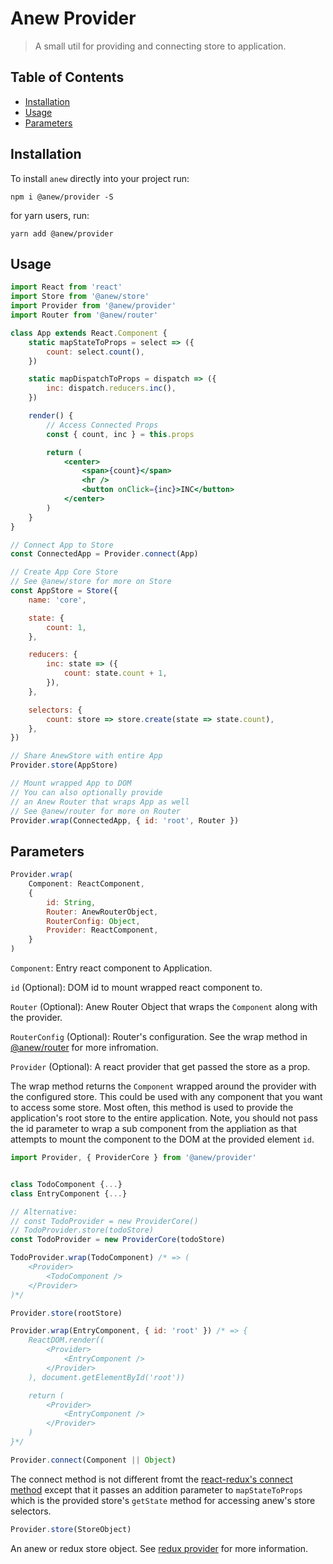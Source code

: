# Anew Provider

> A small util for providing and connecting store to application.

## Table of Contents

-   [Installation](#installation)
-   [Usage](#usage)
-   [Parameters](#parameters)

## Installation

To install `anew` directly into your project run:

```
npm i @anew/provider -S
```

for yarn users, run:

```
yarn add @anew/provider
```

## Usage

```jsx
import React from 'react'
import Store from '@anew/store'
import Provider from '@anew/provider'
import Router from '@anew/router'

class App extends React.Component {
    static mapStateToProps = select => ({
        count: select.count(),
    })

    static mapDispatchToProps = dispatch => ({
        inc: dispatch.reducers.inc(),
    })

    render() {
        // Access Connected Props
        const { count, inc } = this.props

        return (
            <center>
                <span>{count}</span>
                <hr />
                <button onClick={inc}>INC</button>
            </center>
        )
    }
}

// Connect App to Store
const ConnectedApp = Provider.connect(App)

// Create App Core Store
// See @anew/store for more on Store
const AppStore = Store({
    name: 'core',

    state: {
        count: 1,
    },

    reducers: {
        inc: state => ({
            count: state.count + 1,
        }),
    },

    selectors: {
        count: store => store.create(state => state.count),
    },
})

// Share AnewStore with entire App
Provider.store(AppStore)

// Mount wrapped App to DOM
// You can also optionally provide
// an Anew Router that wraps App as well
// See @anew/router for more on Router
Provider.wrap(ConnectedApp, { id: 'root', Router })
```

## Parameters

```js
Provider.wrap(
    Component: ReactComponent,
    {
        id: String,
        Router: AnewRouterObject,
        RouterConfig: Object,
        Provider: ReactComponent,
    }
)
```

`Component`: Entry react component to Application.

`id` (Optional): DOM id to mount wrapped react component to.

`Router` (Optional): Anew Router Object that wraps the `Component` along with the provider.

`RouterConfig` (Optional): Router's configuration. See the wrap method in [@anew/router](https://github.com/anewjs/router#parameters-1) for more infromation.

`Provider` (Optional): A react provider that get passed the store as a prop.

The wrap method returns the `Component` wrapped around the provider with the configured store. This could be used with any component that you want to access some store. Most often, this method is used to provide the application's root store to the entire application. Note, you should not pass the id parameter to wrap a sub component from the appliation as that attempts to mount the component to the DOM at the provided element `id`.

```js
import Provider, { ProviderCore } from '@anew/provider'


class TodoComponent {...}
class EntryComponent {...}

// Alternative:
// const TodoProvider = new ProviderCore()
// TodoProvider.store(todoStore)
const TodoProvider = new ProviderCore(todoStore)

TodoProvider.wrap(TodoComponent) /* => (
    <Provider>
        <TodoComponent />
    </Provider>
)*/

Provider.store(rootStore)

Provider.wrap(EntryComponent, { id: 'root' }) /* => {
    ReactDOM.render((
        <Provider>
            <EntryComponent />
        </Provider>
    ), document.getElementById('root'))

    return (
        <Provider>
            <EntryComponent />
        </Provider>
    )
}*/
```

```js
Provider.connect(Component || Object)
```

The connect method is not different fromt the [react-redux's connect method](https://github.com/reduxjs/react-redux/blob/master/docs/api.md#connect) except that it passes an addition parameter to `mapStateToProps` which is the provided store's `getState` method for accessing anew's store selectors.

```js
Provider.store(StoreObject)
```

An anew or redux store object. See [redux provider](https://github.com/reduxjs/react-redux/blob/master/docs/api.md#provider) for more information.
